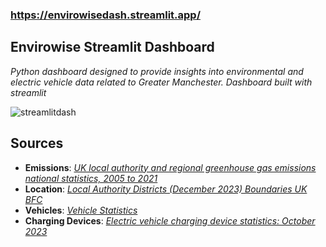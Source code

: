 
### https://envirowisedash.streamlit.app/

## Envirowise Streamlit Dashboard

  *Python dashboard designed to provide insights into environmental and electric vehicle data related to Greater Manchester. Dashboard built with streamlit*

![streamlitdash](https://github.com/mt-hill/envirowisedashboard/assets/138307546/8011f8b0-6bf0-4734-8077-e048d0d248f7)


## Sources
- **Emissions**: *[UK local authority and regional greenhouse gas emissions national statistics, 2005 to 2021](https://www.gov.uk/government/statistics/uk-local-authority-and-regional-greenhouse-gas-emissions-national-statistics-2005-to-2021)*
- **Location**: *[Local Authority Districts (December 2023) Boundaries UK BFC](https://geoportal.statistics.gov.uk/datasets/127c4bda06314409a1fa0df505f510e6_0/explore?location=53.465754%2C-1.068236%2C6.89)*
- **Vehicles**: *[Vehicle Statistics](https://www.gov.uk/government/collections/vehicles-statistics)*
- **Charging Devices**: *[Electric vehicle charging device statistics: October 2023](https://www.gov.uk/government/statistics/electric-vehicle-charging-device-statistics-october-2023/electric-vehicle-charging-device-statistics-october-2023)*


